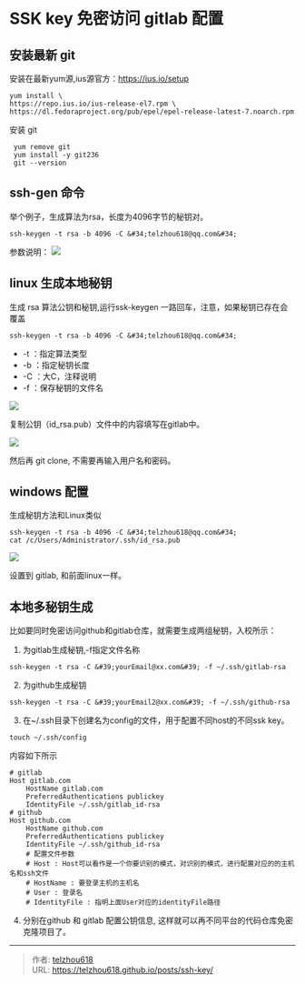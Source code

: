 # SSK key 免密访问 gitlab 配置


## 安装最新 git
安装在最新yum源,ius源官方：https://ius.io/setup
```shell
yum install \
https://repo.ius.io/ius-release-el7.rpm \
https://dl.fedoraproject.org/pub/epel/epel-release-latest-7.noarch.rpm
```
安装 git
```shell
 yum remove git
 yum install -y git236
 git --version

```

## ssh-gen 命令
举个例子，生成算法为rsa，长度为4096字节的秘钥对。
```shell
ssh-keygen -t rsa -b 4096 -C &#34;telzhou618@qq.com&#34;
```
参数说明：
![](https://raw.gitmirror.com/telzhou618/images/main/img03/20240501011832.png)

## linux 生成本地秘钥
生成 rsa 算法公钥和秘钥,运行ssk-keygen 一路回车，注意，如果秘钥已存在会覆盖
```shell
ssh-keygen -t rsa -b 4096 -C &#34;telzhou618@qq.com&#34;
```
- -t ：指定算法类型
- -b ：指定秘钥长度
- -C ：大C，注释说明
- -f ：保存秘钥的文件名

![](https://raw.gitmirror.com/telzhou618/images/main/img03/20240423100359.png)

复制公钥（id_rsa.pub）文件中的内容填写在gitlab中。

![](https://raw.gitmirror.com/telzhou618/images/main/img03/20240423095344.png)

然后再 git clone, 不需要再输入用户名和密码。

## windows 配置

生成秘钥方法和Linux类似
```shell
ssh-keygen -t rsa -b 4096 -C &#34;telzhou618@qq.com&#34;
cat /c/Users/Administrator/.ssh/id_rsa.pub
```

![](https://raw.gitmirror.com/telzhou618/images/main/img03/20240423100106.png)

设置到 gitlab, 和前面linux一样。

## 本地多秘钥生成
比如要同时免密访问github和gitlab仓库，就需要生成两组秘钥，入校所示：

1. 为gitlab生成秘钥,-f指定文件名称
```shell
ssh-keygen -t rsa -C &#39;yourEmail@xx.com&#39; -f ~/.ssh/gitlab-rsa
```
2. 为github生成秘钥
```shell
ssh-keygen -t rsa -C &#39;yourEmail2@xx.com&#39; -f ~/.ssh/github-rsa
```
3. 在~/.ssh目录下创建名为config的文件，用于配置不同host的不同ssk key。
```shell
touch ~/.ssh/config
```
内容如下所示
```shell
# gitlab
Host gitlab.com
    HostName gitlab.com
    PreferredAuthentications publickey
    IdentityFile ~/.ssh/gitlab_id-rsa
# github
Host github.com
    HostName github.com
    PreferredAuthentications publickey
    IdentityFile ~/.ssh/github_id-rsa
    # 配置文件参数
    # Host : Host可以看作是一个你要识别的模式，对识别的模式，进行配置对应的的主机名和ssh文件
    # HostName : 要登录主机的主机名
    # User : 登录名
    # IdentityFile : 指明上面User对应的identityFile路径
```
4. 分别在github 和 gitlab 配置公钥信息, 这样就可以再不同平台的代码仓库免密克隆项目了。




---

> 作者: [telzhou618](https://github.com/telzhou618)  
> URL: https://telzhou618.github.io/posts/ssh-key/  

